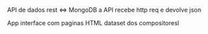 API de dados rest <=> MongoDB
a API recebe http req e devolve json

App interface com paginas HTML
dataset dos compositoresl